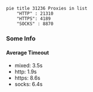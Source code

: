 
```mermaid
pie title 31236 Proxies in list
    "HTTP" : 21310
    "HTTPS": 4189
    "SOCKS" : 8870
```

### Some Info
#### Average Timeout

- mixed: 3.5s
- http: 1.9s
- https: 8.6s
- socks: 6.4s